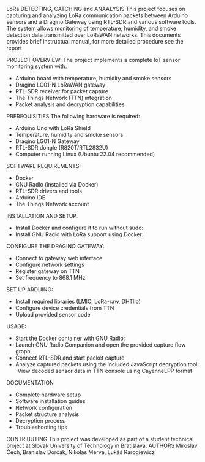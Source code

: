 LoRa DETECTING, CATCHING and ANAALYSIS
This project focuses on capturing and analyzing LoRa communication packets between Arduino sensors and a Dragino Gateway using RTL-SDR and various software tools. 
The system allows monitoring of temperature, humidity, and smoke detection data transmitted over LoRaWAN networks.
This documents provides brief instructual manual, for more detailed procedure see the report 

PROJECT OVERVIEW:
The project implements a complete IoT sensor monitoring system with:
- Arduino board with temperature, humidity and smoke sensors
- Dragino LG01-N LoRaWAN gateway
- RTL-SDR receiver for packet capture
- The Things Network (TTN) integration
- Packet analysis and decryption capabilities

PREREQUISITIES
The following hardware is required:
- Arduino Uno with LoRa Shield
- Temperature, humidity and smoke sensors
- Dragino LG01-N Gateway
- RTL-SDR dongle (R820T/RTL2832U)
- Computer running Linux (Ubuntu 22.04 recommended)

SOFTWARE REQUIREMENTS:
- Docker
- GNU Radio (installed via Docker)
- RTL-SDR drivers and tools
- Arduino IDE
- The Things Network account

INSTALLATION AND SETUP:
- Install Docker and configure it to run without sudo:
- Install GNU Radio with LoRa support using Docker:

CONFIGURE THE DRAGINO GATEWAY:
- Connect to gateway web interface
- Configure network settings
- Register gateway on TTN
- Set frequency to 868.1 MHz


SET UP ARDUINO:
- Install required libraries (LMIC, LoRa-raw, DHTlib)
- Configure device credentials from TTN
- Upload provided sensor code
  
USAGE:
- Start the Docker container with GNU Radio:
- Launch GNU Radio Companion and open the provided capture flow graph
- Connect RTL-SDR and start packet capture
- Analyze captured packets using the included JavaScript decryption tool:
-View decoded sensor data in TTN console using CayenneLPP format

DOCUMENTATION
- Complete hardware setup
- Software installation guides
- Network configuration
- Packet structure analysis
- Decryption process
- Troubleshooting tips

CONTRIBUTING
This project was developed as part of a student technical project at Slovak University of Technology in Bratislava. 
AUTHORS
Miroslav Čech, Branislav Dorčák, Nikolas Merva, Lukáš Rarogiewicz 
